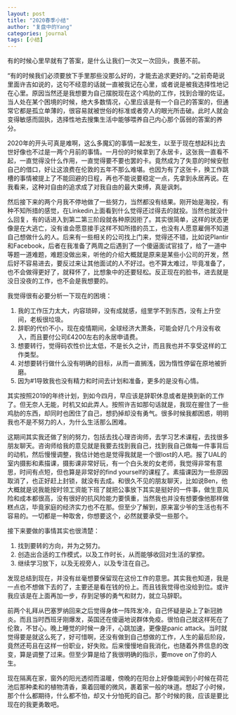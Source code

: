 ```yaml
---
layout: post
title: "2020春季小结"
author: "复盘中的Yang"
categories: journal
tags: [小结]
---
```


有的时候心里早就有了答案，是什么让我们一次又一次回头，畏葸不前。

“有的时候我们必须要放下手里那些没那么好的，才能去追求更好的。”之前奇葩说里面许吉如说的，这句不经意的话就一直被我记在心里，或者说是被我选择性地记在心里。原因当然还是我想要为自己摆脱现在这个鸡肋的工作，找到合理的佐证。当人处在某个困境的时候，绝大多数情况，心里应该是有一个自己的答案的，但通常它都是孤立单薄的，很容易就被世俗的标准或者旁人的眼光所击破。此时人就会变得敏感而固执，选择性地去搜集生活中能够喂养自己内心那个孱弱的答案的养分。

2020年的开头可真是难啊，这么多魔幻的事情一起发生，以至于现在想起科比去世好像也不过是一两个月前的事情。一月份的时候拿到了永居卡，这张我一直看不起，一直觉得没什么作用，一直觉得要不要也罢的卡。竟然成为了失意的时候安慰自己的借口，好让这浪费在伦敦的五年不那么难堪。也因为有了这张卡，换工作跳槽的事情被提上了不能回避的日程，再也不能说要稳定一点，先拿到永居再说。在我看来，这种对自由的追求成了对我自由的最大束缚，真是讽刺。

然后接下来的两个月我不停地做了一些努力，当然都没有结果。刚开始是海投，有种不知所措的感觉，在Linkedin上面看到什么觉得还过得去的就投。当然也就没什么回复，有的话进入到第二第三阶段就各种原因拒了。其实很简单，这样的状态更像是在大逃亡，没有谁会愿意接手这样不知所措的员工，也没有人愿意雇佣不知道自己想做什么的人。后来有一些相关的公司找上门来，觉得还不错，比如说Plantir和Facebook，后者在我准备了两周之后遇到了一个傻逼面试官挂了，给了一道中等题一道难题，难题没做出来，听他的介绍大概就是原来是某些小公司的开发，然后好不容易进去，要反过来让其他面试的人不好过。也不算太难过，毕竟准备了，也不会做得更好了，就释怀了，比想象中的还要轻松。反正现在的脸书，进去就是没日没夜的工作，也不会是我想要的。

我觉得很有必要分析一下现在的困境：

1. 我的工作压力太大，内容琐碎，没有成就感，组里学不到东西，没有上升空间，老板很垃圾。
2. 辞职的代价不小，现在疫情期间，全球经济大萧条，可能会好几个月没有收入，而且要付公司£4200左右的永居申请费。
3. 想要转行，觉得码农性价比太低，不是长久之计，而且我也并不享受这样的工作类型。
4. 对想要转行做什么没有明确的目标，从而一直搁浅，因为惰性停留在原地被折磨。
5. 因为#1导致我也没有精力和时间去计划和准备，更多的是没有心情。

其实按照2019的年终计划，到如今四月，早应该是辞职休息或者是换到新的工作了。但无奈人无能，时机又如此弄人。按照许吉如那句话就是，我现在握住了一些鸡肋的东西，却同时也困住了自己，想扔掉却没有勇气。很多时候我都困惑，明明我也不是不努力的人，为什么生活那么困难。

这期间其实我还做了别的努力，包括去找心理咨询师，去学习艺术课程，去找很多朋友聊天。咨询师给我的意见就是我要去找到我自己，找到我自己做每一件事背后的动机，然后慢慢调整，我估计她也是觉得我就是一个很lost的人吧。报了UAL的室内摄影和素描课，摄影课非常好玩，有一个白头发的女老师，我觉得非常有意思，时间有点短，但也算是非常好的find yourself的课程了。素描课因为一些原因取消了，也正好赶上封锁，就没有去成。和很久不见的朋友聊天，比如说Ben，他大概就是说我能按时领工资能下班了就把公事放下其实是挺好的一件事，做生意风险和成本都很高，没有很好的抗风险能力要慎重，当然我也并没有想要像他那样做糕点店，毕竟家庭的经济实力也不在那。但至少了解到，原来富少爷的生活也有不容易的。一切都是一种取舍，你想要这个，必然就要承受一些那个。

接下来要做的事情其实也很清楚：

1. 找到要转的方向，并为之努力。
2. 创造出合适的工作模式，以及工作时长，从而能够收回对生活的掌控。
3. 继续学习放下，以及无视旁人，以及专注在自己。

发现总结到现在，并没有丝毫想要保留现在这份工作的意思。其实我也知道，我是一点也不想做下去的了，主要还是看在钱的份上。而且钱我觉得也没给到位。或许我应该是在上面再加一步，存到足够的勇气和财力，就立马辞职。

前两个礼拜从巴塞罗纳回来之后觉得身体一阵阵发冷，自己怀疑是染上了新冠肺炎。而且当时西班牙刚爆发，英国还在傻逼地说群体免疫。很怕自己就这样死在了伦敦，不甘心。晚上睡觉的时候一身汗，心跳加速，更像是panic attack。当时就觉得要是就这么死了，好可惜啊，还没有做到自己想做的工作，人生的最后阶段，竟然还苟且在这样一份职业，好失败。后来慢慢地自我消化，也随着外界信息的改变，算是调整了过来。但至少算是给了我很明确的指示，要move on了你的人生。

现在隔离在家，窗外的阳光透彻而温暖，傍晚的在阳台上好像能闻到小时候在荷花池后那种柔和的植物清香，乘着回暖的微风，裹着家一般的味道。想起了小时候，那个什么都期待，什么都不怕，却又十分怕死的自己。那个时候的我，应该是要比现在的我更勇敢吧。